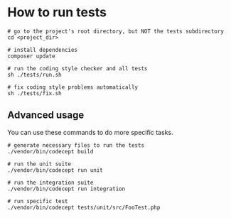 How to run tests
====

```
# go to the project's root directory, but NOT the tests subdirectory 
cd <project_dir>

# install dependencies
composer update

# run the coding style checker and all tests
sh ./tests/run.sh

# fix coding style problems automatically
sh ./tests/fix.sh
```

Advanced usage
----

You can use these commands to do more specific tasks.

```
# generate necessary files to run the tests
./vendor/bin/codecept build

# run the unit suite
./vendor/bin/codecept run unit

# run the integration suite
./vendor/bin/codecept run integration

# run specific test
./vendor/bin/codecept tests/unit/src/FooTest.php
```
